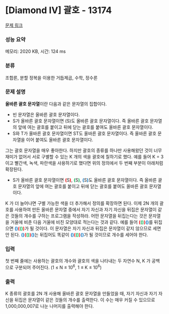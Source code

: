 # [Diamond IV] 괄호 - 13174 

[문제 링크](https://www.acmicpc.net/problem/13174) 

### 성능 요약

메모리: 2020 KB, 시간: 124 ms

### 분류

조합론, 분할 정복을 이용한 거듭제곱, 수학, 정수론

### 문제 설명

<p><strong>올바른 괄호 문자열</strong>이란 다음과 같은 문자열의 집합이다.</p>

<ul>
	<li>빈 문자열은 올바른 괄호 문자열이다.</li>
	<li>S가 올바른 괄호 문자열이면 (S)도 올바른 괄호 문자열이다. 즉 올바른 괄호 문자열의 앞에 여는 괄호를 붙이고 뒤에 닫는 괄호를 붙여도 올바른 괄호 문자열이다.</li>
	<li>S와 T가 올바른 괄호 문자열이면 ST도 올바른 괄호 문자열이다. 즉 올바른 괄호 문자열을 이어 붙여도 올바른 괄호 문자열이다.</li>
</ul>

<p>그는 괄호 문자열을 매우 좋아한다. 하지만 괄호의 종류를 하나만 사용해왔던 것이 너무 재미가 없어서 서로 구별할 수 있는 K 개의 색을 괄호에 칠하기로 했다. 예를 들어 K = 3 이고 빨간색, 녹색, 파란색을 사용하기로 했다면 위의 정의에서 두 번째 부분이 아래처럼 확장된다.</p>

<ul>
	<li>S가 올바른 괄호 문자열이면 <span style="color:#F00000"><strong>(</strong></span>S<span style="color:#F00000"><strong>)</strong></span>, <span style="color:#00B050"><strong>(</strong></span>S<span style="color:#00B050"><strong>)</strong></span>, <span style="color:#0070C0"><strong>(</strong></span>S<span style="color:#0070C0"><strong>)</strong></span>도 올바른 괄호 문자열이다. 즉 올바른 괄호 문자열의 앞에 여는 괄호를 붙이고 뒤에 닫는 괄호를 붙여도 올바른 괄호 문자열이다.</li>
</ul>

<p>K 가 더 늘어나면 구별 가능한 색을 더 추가해서 정의를 확장하면 된다. 이제 2N 개의 괄호를 사용하여 만든 올바른 문자열 중에서 자기 자신과 자기 자신을 뒤집은 문자열이 같은 것들의 개수를 구하는 프로그램을 작성하라. 어떤 문자열을 뒤집는다는 것은 문자열을 거울에 비춘 다음 거울에 비친 모양대로 적는다는 것과 같다. 예를 들어 <span style="color:#F00000"><strong>(</strong></span><span style="color:#00B050"><strong>()</strong></span><span style="color:#F00000"><strong>)</strong></span><span style="color:#0070C0"><strong>()</strong></span>를 뒤집으면 <span style="color:#0070C0"><strong>()</strong></span><span style="color:#F00000"><strong>(</strong></span><span style="color:#00B050"><strong>()</strong></span><span style="color:#F00000"><strong>)</strong></span>가 될 것이다. 이 문자열은 자기 자신과 뒤집은 문자열이 같지 않으므로 세면 안 된다. <span style="color:#0070C0"><strong>()</strong></span><span style="color:#F00000"><strong>(</strong></span><span style="color:#00B050"><strong>()</strong></span><span style="color:#F00000"><strong>)</strong></span><span style="color:#0070C0"><strong>()</strong></span>는 뒤집어도 똑같이 <span style="color:#0070C0"><strong>()</strong></span><span style="color:#F00000"><strong>(</strong></span><span style="color:#00B050"><strong>()</strong></span><span style="color:#F00000"><strong>)</strong></span><span style="color:#0070C0"><strong>()</strong></span>가 될 것이므로 개수를 세어야 한다.</p>

### 입력 

 <p>첫 번째 줄에는 사용하는 괄호의 개수와 괄호의 색을 나타내는 두 자연수 N, K 가 공백으로 구분되어 주어진다. (1 ≤ N ≤ 10<sup>6</sup>, 1 ≤ K ≤ 10<sup>6</sup>)</p>

### 출력 

 <p>K 종류의 괄호를 2N 개 사용해 올바른 괄호 문자열을 만들었을 때, 자기 자신과 자기 자신을 뒤집은 문자열이 같은 것들의 개수를 출력한다. 이 수는 매우 커질 수 있으므로 1,000,000,007로 나눈 나머지를 출력해야 한다.</p>

